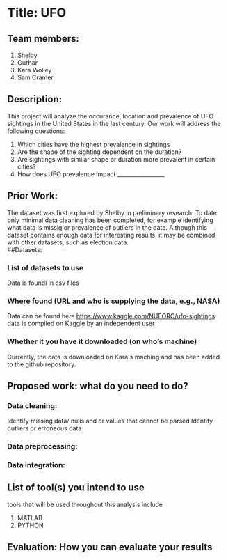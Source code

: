# Title: UFO
## Team members: 
1) Shelby 
2) Gurhar
3) Kara Wolley
4) Sam Cramer
## Description: 
This project will analyze the occurance, location and prevalence of UFO sightings in the United States in the last century.  Our work will address the following questions:
1) Which cities have the highest prevalence in sightings
2) Are the shape of the sighting dependent on the duration?
3) Are sightings with similar shape or duration more prevalent in certain cities?
4) How does UFO prevalence impact _________________


## Prior Work: 
The dataset was first explored by Shelby in preliminary research.  To date only minimal data cleaning has been completed, for example identifying what data is missig or prevalence of outliers in the data. Although this dataset contains enough data for interesting results, it may be combined with other datasets, such as election data.  
##Datasets:

### List of datasets to use
Data is foundi in csv files
### Where found (URL and who is supplying the data, e.g., NASA)
Data can be found here https://www.kaggle.com/NUFORC/ufo-sightings
data is compiled on Kaggle by an independent user
### Whether it you have it downloaded (on who’s machine)
Currently, the data is downloaded on Kara's maching and has been added to the github repository.
## Proposed work: what do you need to do?
### Data cleaning:
Identify missing data/ nulls and or values that cannot be parsed
Identify outliers or erroneous data
### Data preprocessing:

### Data integration:
## List of tool(s) you intend to use
tools that will be used throughout this analysis include
1) MATLAB
2) PYTHON

## Evaluation: How you can evaluate your results 

